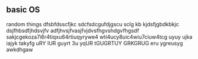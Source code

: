 basic OS
---
random things dfsbfdsscfjkc
sdcfsdcgufdjgscu
sclg kb kjdsfjgbdkbkjc
dsjfhbsdfjhdsvjfv 
adfjhvsjfvasjfvjdvsfhgvshdgvfhgsdf
sakjcgekoza7i6r4tiqxu64rtiuqyrywe4
wti4ucy8uic4wiu7ciuw4tcg uyuy ujka iajyk
takyfg uRY IUR guyrt 3u yqUR tGUGRTUY GRKGRUG 
eru ygreusyg 
awkdhgaw
